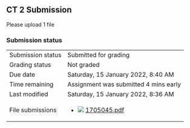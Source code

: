 <h2>CT 2 Submission</h2>Please upload 1 file

<h3>Submission status</h3><table>
<tbody><tr>
<td>Submission status</td>
<td>Submitted for grading</td>
</tr>
<tr>
<td>Grading status</td>
<td>Not graded</td>
</tr>
<tr>
<td>Due date</td>
<td>Saturday, 15 January 2022, 8:40 AM</td>
</tr>
<tr>
<td>Time remaining</td>
<td>Assignment was submitted 4 mins early</td>
</tr>
<tr>
<td>Last modified</td>
<td>Saturday, 15 January 2022, 8:36 AM</td>
</tr>
<tr>
<td>File submissions</td>
<td><ul><li><img src="..%5C..%5C..%5CJanuary%202018%5CCSE101%5CNews%20forum%5CCLASS%20TEST%202%20Marks%5Cfile%5Cpdf.png" /> <a href="file%5C1705045.pdf">1705045.pdf</a> 
</li></ul>

</td>
</tr>

</tbody>
</table>



